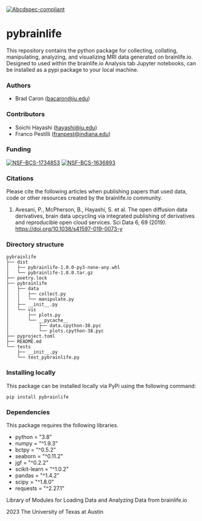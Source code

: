 [![Abcdspec-compliant](https://img.shields.io/badge/ABCD_Spec-v1.1-green.svg)](https://github.com/soichih/abcd-spec)

# pybrainlife
This repository contains the python package for collecting, collating, manipulating, analyzing, and visualizing MRI data generated on brainlife.io. Designed to used within the brainlife.io Analysis tab Jupyter notebooks, can be installed as a pypi package to your local machine.

### Authors
- Brad Caron (bacaron@iu.edu)

### Contributors
- Soichi Hayashi (hayashi@iu.edu)
- Franco Pestilli (franpest@indiana.edu)

### Funding
[![NSF-BCS-1734853](https://img.shields.io/badge/NSF_BCS-1734853-blue.svg)](https://nsf.gov/awardsearch/showAward?AWD_ID=1734853)
[![NSF-BCS-1636893](https://img.shields.io/badge/NSF_BCS-1636893-blue.svg)](https://nsf.gov/awardsearch/showAward?AWD_ID=1636893)

### Citations

Please cite the following articles when publishing papers that used data, code or other resources created by the brainlife.io community.

1. Avesani, P., McPherson, B., Hayashi, S. et al. The open diffusion data derivatives, brain data upcycling via integrated publishing of derivatives and reproducible open cloud services. Sci Data 6, 69 (2019). https://doi.org/10.1038/s41597-019-0073-y

### Directory structure
```
pybrainlife
├── dist
│   ├── pybrainlife-1.0.0-py3-none-any.whl
│   └── pybrainlife-1.0.0.tar.gz
├── poetry.lock
├── pybrainlife
│   ├── data
│   │   ├── collect.py
│   │   └── manipulate.py
│   ├── __init__.py
│   └── vis
│       ├── plots.py
│       └── __pycache__
│           ├── data.cpython-38.pyc
│           └── plots.cpython-38.pyc
├── pyproject.toml
├── README.md
└── tests
    ├── __init__.py
    └── test_pybrainlife.py
```

### Installing locally
This package can be installed locally via PyPi using the following command:

```
pip install pybrainlife
```

### Dependencies

This package requires the following libraries.
  - python = "3.8"
  - numpy = "^1.9.3"
  - bctpy = "^0.5.2"
  - seaborn = "^0.11.2"
  - jgf = "^0.2.2"
  - scikit-learn = "^1.0.2"
  - pandas = "^1.4.2"
  - scipy = "^1.8.0"
  - requests = "^2.27.1"

Library of Modules for Loading Data and Analyzing Data from brainlife.io

2023 The University of Texas at Austin
